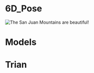 # 6D_Pose
![The San Juan Mountains are beautiful!](/000005.jpg "San Juan Mountains")

# Models

# Trian
